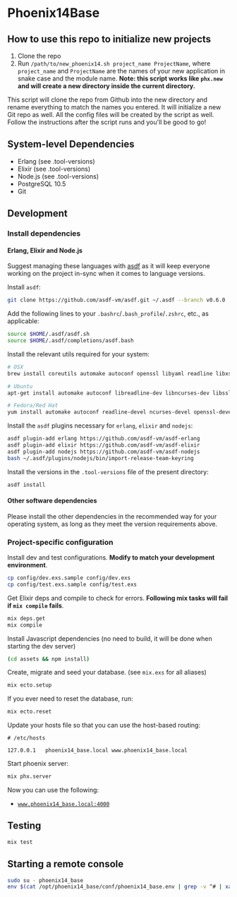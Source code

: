 # Phoenix14Base

## How to use this repo to initialize new projects

1. Clone the repo
2. Run `/path/to/new_phoenix14.sh project_name ProjectName`, where `project_name` and `ProjectName` are the names of your new application in snake case and the module name. **Note: this script works like `phx.new` and will create a new directory inside the current directory.**

This script will clone the repo from Github into the new directory and rename everything to match the names you entered. It will initialize a new Git repo as well. All the config files will be created by the script as well. Follow the instructions after the script runs and you'll be good to go!

## System-level Dependencies

* Erlang (see .tool-versions)
* Elixir (see .tool-versions)
* Node.js (see .tool-versions)
* PostgreSQL 10.5
* Git

## Development

### Install dependencies

#### Erlang, Elixir and Node.js

Suggest managing these languages with [asdf](https://github.com/asdf-vm/asdf) as it will keep everyone working on the project in-sync when it comes to language versions.

Install `asdf`:

```bash
git clone https://github.com/asdf-vm/asdf.git ~/.asdf --branch v0.6.0
```

Add the following lines to your `.bashrc`/`.bash_profile`/`.zshrc`, etc., as applicable:

```bash
source $HOME/.asdf/asdf.sh
source $HOME/.asdf/completions/asdf.bash
```

Install the relevant utils required for your system:

```bash
# OSX
brew install coreutils automake autoconf openssl libyaml readline libxslt libtool unixodbc gnupg gnupg2

# Ubuntu
apt-get install automake autoconf libreadline-dev libncurses-dev libssl-dev libyaml-dev libxslt-dev libffi-dev libtool unixodbc-dev

# Fedora/Red Hat
yum install automake autoconf readline-devel ncurses-devel openssl-devel libyaml-devel libxslt-devel libffi-devel libtool unixODBC-devel perl-Digest-SHA
```

Install the `asdf` plugins necessary for `erlang`, `elixir` and `nodejs`:

```bash
asdf plugin-add erlang https://github.com/asdf-vm/asdf-erlang
asdf plugin-add elixir https://github.com/asdf-vm/asdf-elixir
asdf plugin-add nodejs https://github.com/asdf-vm/asdf-nodejs
bash ~/.asdf/plugins/nodejs/bin/import-release-team-keyring
```

Install the versions in the `.tool-versions` file of the present directory:

```bash
asdf install
```

#### Other software dependencies

Please install the other dependencies in the recommended way for your operating system, as long as they meet the version requirements above.

### Project-specific configuration

Install dev and test configurations. **Modify to match your development environment**.

```bash
cp config/dev.exs.sample config/dev.exs
cp config/test.exs.sample config/test.exs
```

Get Elixir deps and compile to check for errors. **Following mix tasks will fail if `mix compile` fails**.

```bash
mix deps.get
mix compile
```

Install Javascript dependencies (no need to build, it will be done when starting the dev server)

```bash
(cd assets && npm install)
```

Create, migrate and seed your database. (see `mix.exs` for all aliases)

```bash
mix ecto.setup
```

If you ever need to reset the database, run:

```bash
mix ecto.reset
```

Update your hosts file so that you can use the host-based routing:

```
# /etc/hosts

127.0.0.1	phoenix14_base.local www.phoenix14_base.local
```

Start phoenix server:

```bash
mix phx.server
```

Now you can use the following:

* [`www.phoenix14_base.local:4000`](http://www.phoenix14_base.local:4000)

## Testing

```bash
mix test
```

## Starting a remote console

```bash
sudo su - phoenix14_base
env $(cat /opt/phoenix14_base/conf/phoenix14_base.env | grep -v ^# | xargs) /opt/phoenix14_base/current/bin/phoenix14_base remote_console
```
